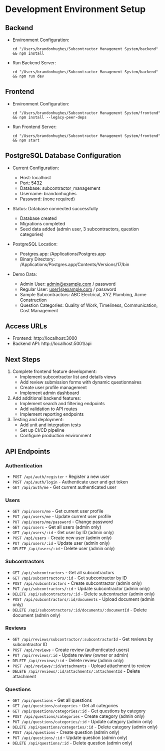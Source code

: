 # Development Environment Setup

## Backend

- Environment Configuration:
  ```
  cd "/Users/brandonhughes/Subcontractor Management System/backend" && npm install
  ```

- Run Backend Server:
  ```
  cd "/Users/brandonhughes/Subcontractor Management System/backend" && npm run dev
  ```

## Frontend

- Environment Configuration:
  ```
  cd "/Users/brandonhughes/Subcontractor Management System/frontend" && npm install --legacy-peer-deps
  ```

- Run Frontend Server:
  ```
  cd "/Users/brandonhughes/Subcontractor Management System/frontend" && npm start
  ```

## PostgreSQL Database Configuration

- Current Configuration:
  - Host: localhost
  - Port: 5432
  - Database: subcontractor_management
  - Username: brandonhughes
  - Password: (none required)
  
- Status: Database connected successfully
  - Database created
  - Migrations completed
  - Seed data added (admin user, 3 subcontractors, question categories)
  
- PostgreSQL Location:
  - Postgres.app: /Applications/Postgres.app
  - Binary Directory: /Applications/Postgres.app/Contents/Versions/17/bin
  
- Demo Data:
  - Admin User: admin@example.com / password
  - Regular User: user1@example.com / password
  - Sample Subcontractors: ABC Electrical, XYZ Plumbing, Acme Construction
  - Question Categories: Quality of Work, Timeliness, Communication, Cost Management

## Access URLs
- Frontend: http://localhost:3000
- Backend API: http://localhost:5001/api

## Next Steps
1. Complete frontend feature development:
   - Implement subcontractor list and details views
   - Add review submission forms with dynamic questionnaires
   - Create user profile management
   - Implement admin dashboard
2. Add additional backend features:
   - Implement search and filtering endpoints
   - Add validation to API routes
   - Implement reporting endpoints
3. Testing and deployment:
   - Add unit and integration tests
   - Set up CI/CD pipeline
   - Configure production environment

## API Endpoints

### Authentication
- `POST /api/auth/register` - Register a new user
- `POST /api/auth/login` - Authenticate user and get token
- `GET /api/auth/me` - Get current authenticated user

### Users
- `GET /api/users/me` - Get current user profile
- `PUT /api/users/me` - Update current user profile
- `PUT /api/users/me/password` - Change password
- `GET /api/users` - Get all users (admin only)
- `GET /api/users/:id` - Get user by ID (admin only)
- `POST /api/users` - Create new user (admin only)
- `PUT /api/users/:id` - Update user (admin only)
- `DELETE /api/users/:id` - Delete user (admin only)

### Subcontractors
- `GET /api/subcontractors` - Get all subcontractors
- `GET /api/subcontractors/:id` - Get subcontractor by ID
- `POST /api/subcontractors` - Create subcontractor (admin only)
- `PUT /api/subcontractors/:id` - Update subcontractor (admin only)
- `DELETE /api/subcontractors/:id` - Delete subcontractor (admin only)
- `POST /api/subcontractors/:id/documents` - Upload document (admin only)
- `DELETE /api/subcontractors/:id/documents/:documentId` - Delete document (admin only)

### Reviews
- `GET /api/reviews/subcontractor/:subcontractorId` - Get reviews by subcontractor ID
- `POST /api/reviews` - Create review (authenticated users)
- `PUT /api/reviews/:id` - Update review (owner or admin)
- `DELETE /api/reviews/:id` - Delete review (admin only)
- `POST /api/reviews/:id/attachments` - Upload attachment to review
- `DELETE /api/reviews/:id/attachments/:attachmentId` - Delete attachment

### Questions
- `GET /api/questions` - Get all questions
- `GET /api/questions/categories` - Get all categories
- `GET /api/questions/categories/:id` - Get questions by category
- `POST /api/questions/categories` - Create category (admin only)
- `PUT /api/questions/categories/:id` - Update category (admin only)
- `DELETE /api/questions/categories/:id` - Delete category (admin only)
- `POST /api/questions` - Create question (admin only)
- `PUT /api/questions/:id` - Update question (admin only)
- `DELETE /api/questions/:id` - Delete question (admin only)